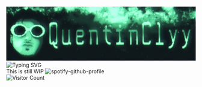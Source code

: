 ![img](https://github.com/QuentinClyy/QuentinClyy/blob/main/assets/QuentinClyy.png)  
![Typing SVG](https://readme-typing-svg.demolab.com?font=Share+Tech+Mono&size=50&pause=1000&color=20FF91&center=true&width=1906&height=100&lines=Hi%2C+my+name+is+QuentinClyy;Welcome+to+my+GitHub)  
This is still WIP
![spotify-github-profile](https://spotify-github-profile.kittinanx.com/api/view?uid=awyeahhhh&cover_image=true&theme=natemoo-re&show_offline=false&background_color=100f3e&interchange=false&bar_color=000000&bar_color_cover=false)  
![Visitor Count](https://profile-counter.glitch.me/QuentinClyy/count.svg)  
